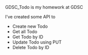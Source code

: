 GDSC_Todo is my homework at GDSC

I've created some API to
+ Create new Todo
+ Get all Todo
+ Get Todo by ID
+ Update Todo using PUT
+ Delete Todo by ID